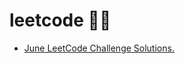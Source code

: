 # leetcode 👨‍💻 

* [June LeetCode Challenge Solutions.](https://github.com/mmkvdev/leetcode/tree/master/June)
